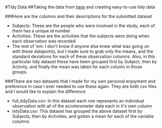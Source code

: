 #Tidy Data
##Taking the data from [here](http://archive.ics.uci.edu/ml/datasets/Human+Activity+Recognition+Using+Smartphones) and creating easy-to-use tidy data

###Here are the columns and their descriptions for the submitted dataset

* Subjects: These are the people who were involved in the study, each of them has a unique id number
* Activities: These are the activities that the subjects were doing when each observation was recorded
* The rest of 'em: I don't know if anyone else knew what was going on with these datapoints, but I made sure to grab only the means, and the standard deviations for each of these observation columns. Also, in this particular tidy dataset these have been grouped first by Subject, then by Activity, and finally the mean was taken for each column in those groups.

###There are two datasets that I made for my own personal enjoyment and preference in case I ever needed to use these again. They are both csv files and I would like to explain the difference
* full_tidyData.csv: In this dataset each row represents an individual observation with all of the accelerometer data each in it's own column
* tidyData.csv: This dataset has grouped the above dataset first by Subjects, then by Activities, and gotten a mean for each of the variable columns


